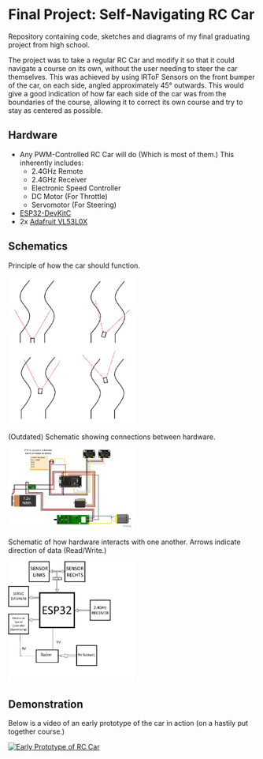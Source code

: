 # Final Project: Self-Navigating RC Car
Repository containing code, sketches and diagrams of my final graduating project from high school.

The project was to take a regular RC Car and modify it so that it could navigate a course on its own, without the user needing to steer the car themselves.
This was achieved by using IRToF Sensors on the front bumper of the car, on each side, angled approximately 45° outwards. This would give a good indication
of how far each side of the car was from the boundaries of the course, allowing it to correct its own course and try to stay as centered as possible.

## Hardware
* Any PWM-Controlled RC Car will do (Which is most of them.) This inherently includes:
    * 2.4GHz Remote
    * 2.4GHz Receiver
    * Electronic Speed Controller
    * DC Motor (For Throttle)
    * Servomotor (For Steering)
* [ESP32-DevKitC](https://www.espressif.com/en/products/devkits/esp32-devkitc/overview)
* 2x [Adafruit VL53L0X](https://www.adafruit.com/product/3317)

## Schematics
Principle of how the car should function.

<img src="https://raw.githubusercontent.com/Tjorven-V/Final-Project-Self-Navigating-RC-Car/main/Schematics/Principle.png" alt="drive" width="256"/>

(Outdated) Schematic showing connections between hardware.

<img src="https://raw.githubusercontent.com/Tjorven-V/Final-Project-Self-Navigating-RC-Car/main/Schematics/Schematic.png" alt="connect" width="256"/>

Schematic of how hardware interacts with one another. Arrows indicate direction of data (Read/Write.) 

<img src="https://raw.githubusercontent.com/Tjorven-V/Final-Project-Self-Navigating-RC-Car/main/Schematics/Diagram.png" alt="schematic" width="256"/>



## Demonstration
Below is a video of an early prototype of the car in action (on a hastily put together course.)

[![Early Prototype of RC Car](https://img.youtube.com/vi/tfrhoDUVheA/mqdefault.jpg)](https://www.youtube.com/shorts/tfrhoDUVheA)
